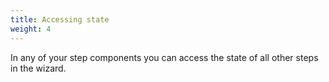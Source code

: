 ```yaml
---
title: Accessing state
weight: 4
---
```


In any of your step components you can access the state of all other steps in the wizard.

